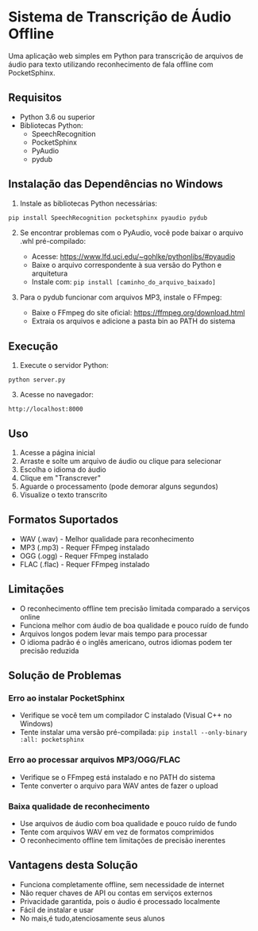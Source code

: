 # Sistema de Transcrição de Áudio Offline

Uma aplicação web simples em Python para transcrição de arquivos de áudio para texto utilizando reconhecimento de fala offline com PocketSphinx.

## Requisitos

- Python 3.6 ou superior
- Bibliotecas Python:
  - SpeechRecognition
  - PocketSphinx
  - PyAudio
  - pydub

## Instalação das Dependências no Windows

1. Instale as bibliotecas Python necessárias:

```bash
pip install SpeechRecognition pocketsphinx pyaudio pydub
```

2. Se encontrar problemas com o PyAudio, você pode baixar o arquivo .whl pré-compilado:
   - Acesse: https://www.lfd.uci.edu/~gohlke/pythonlibs/#pyaudio
   - Baixe o arquivo correspondente à sua versão do Python e arquitetura
   - Instale com: `pip install [caminho_do_arquivo_baixado]`

3. Para o pydub funcionar com arquivos MP3, instale o FFmpeg:
   - Baixe o FFmpeg do site oficial: https://ffmpeg.org/download.html
   - Extraia os arquivos e adicione a pasta bin ao PATH do sistema

## Execução

1. Execute o servidor Python:
```
python server.py
```

3. Acesse no navegador:
```
http://localhost:8000
```

## Uso

1. Acesse a página inicial
2. Arraste e solte um arquivo de áudio ou clique para selecionar
3. Escolha o idioma do áudio
4. Clique em "Transcrever"
5. Aguarde o processamento (pode demorar alguns segundos)
6. Visualize o texto transcrito

## Formatos Suportados

- WAV (.wav) - Melhor qualidade para reconhecimento
- MP3 (.mp3) - Requer FFmpeg instalado
- OGG (.ogg) - Requer FFmpeg instalado
- FLAC (.flac) - Requer FFmpeg instalado

## Limitações

- O reconhecimento offline tem precisão limitada comparado a serviços online
- Funciona melhor com áudio de boa qualidade e pouco ruído de fundo
- Arquivos longos podem levar mais tempo para processar
- O idioma padrão é o inglês americano, outros idiomas podem ter precisão reduzida

## Solução de Problemas

### Erro ao instalar PocketSphinx
- Verifique se você tem um compilador C instalado (Visual C++ no Windows)
- Tente instalar uma versão pré-compilada: `pip install --only-binary :all: pocketsphinx`

### Erro ao processar arquivos MP3/OGG/FLAC
- Verifique se o FFmpeg está instalado e no PATH do sistema
- Tente converter o arquivo para WAV antes de fazer o upload

### Baixa qualidade de reconhecimento
- Use arquivos de áudio com boa qualidade e pouco ruído de fundo
- Tente com arquivos WAV em vez de formatos comprimidos
- O reconhecimento offline tem limitações de precisão inerentes

## Vantagens desta Solução
- Funciona completamente offline, sem necessidade de internet
- Não requer chaves de API ou contas em serviços externos
- Privacidade garantida, pois o áudio é processado localmente
- Fácil de instalar e usar
- No mais,é tudo,atenciosamente seus alunos
